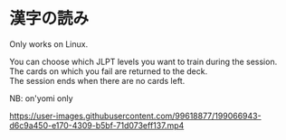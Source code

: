 # 漢字の読み

Only works on Linux.

You can choose which JLPT levels you want to train during the session.<br>
The cards on which you fail are returned to the deck.<br>
The session ends when there are no cards left.

NB: on'yomi only

https://user-images.githubusercontent.com/99618877/199066943-d6c9a450-e170-4309-b5bf-71d073eff137.mp4

